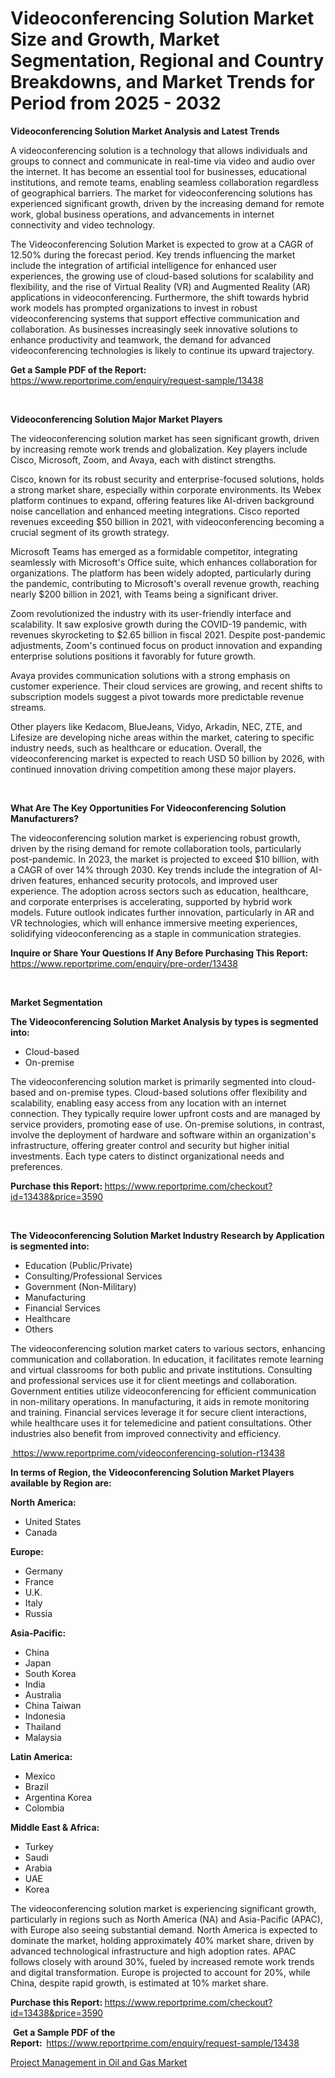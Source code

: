 <p><h1>Videoconferencing Solution Market Size and Growth, Market Segmentation, Regional and Country Breakdowns, and Market Trends for Period from 2025 -  2032</h1></p><p><strong>Videoconferencing Solution Market Analysis and Latest Trends</strong></p>
<p><p>A videoconferencing solution is a technology that allows individuals and groups to connect and communicate in real-time via video and audio over the internet. It has become an essential tool for businesses, educational institutions, and remote teams, enabling seamless collaboration regardless of geographical barriers. The market for videoconferencing solutions has experienced significant growth, driven by the increasing demand for remote work, global business operations, and advancements in internet connectivity and video technology.</p><p>The Videoconferencing Solution Market is expected to grow at a CAGR of 12.50% during the forecast period. Key trends influencing the market include the integration of artificial intelligence for enhanced user experiences, the growing use of cloud-based solutions for scalability and flexibility, and the rise of Virtual Reality (VR) and Augmented Reality (AR) applications in videoconferencing. Furthermore, the shift towards hybrid work models has prompted organizations to invest in robust videoconferencing systems that support effective communication and collaboration. As businesses increasingly seek innovative solutions to enhance productivity and teamwork, the demand for advanced videoconferencing technologies is likely to continue its upward trajectory.</p></p>
<p><strong>Get a Sample PDF of the Report:&nbsp;</strong> <a href="https://www.reportprime.com/enquiry/request-sample/13438?utm_campaign=2193&utm_medium=2&utm_source=Github&utm_content=ia&utm_term=20032025&utm_id=videoconferencing-solution">https://www.reportprime.com/enquiry/request-sample/13438</a></p>
<p>&nbsp;</p>
<p><strong>Videoconferencing Solution Major Market Players</strong></p>
<p><p>The videoconferencing solution market has seen significant growth, driven by increasing remote work trends and globalization. Key players include Cisco, Microsoft, Zoom, and Avaya, each with distinct strengths. </p><p>Cisco, known for its robust security and enterprise-focused solutions, holds a strong market share, especially within corporate environments. Its Webex platform continues to expand, offering features like AI-driven background noise cancellation and enhanced meeting integrations. Cisco reported revenues exceeding $50 billion in 2021, with videoconferencing becoming a crucial segment of its growth strategy.</p><p>Microsoft Teams has emerged as a formidable competitor, integrating seamlessly with Microsoft's Office suite, which enhances collaboration for organizations. The platform has been widely adopted, particularly during the pandemic, contributing to Microsoft's overall revenue growth, reaching nearly $200 billion in 2021, with Teams being a significant driver.</p><p>Zoom revolutionized the industry with its user-friendly interface and scalability. It saw explosive growth during the COVID-19 pandemic, with revenues skyrocketing to $2.65 billion in fiscal 2021. Despite post-pandemic adjustments, Zoom's continued focus on product innovation and expanding enterprise solutions positions it favorably for future growth.</p><p>Avaya provides communication solutions with a strong emphasis on customer experience. Their cloud services are growing, and recent shifts to subscription models suggest a pivot towards more predictable revenue streams. </p><p>Other players like Kedacom, BlueJeans, Vidyo, Arkadin, NEC, ZTE, and Lifesize are developing niche areas within the market, catering to specific industry needs, such as healthcare or education. Overall, the videoconferencing market is expected to reach USD 50 billion by 2026, with continued innovation driving competition among these major players.</p></p>
<p>&nbsp;</p>
<p><strong>What Are The Key Opportunities For Videoconferencing Solution Manufacturers?</strong></p>
<p><p>The videoconferencing solution market is experiencing robust growth, driven by the rising demand for remote collaboration tools, particularly post-pandemic. In 2023, the market is projected to exceed $10 billion, with a CAGR of over 14% through 2030. Key trends include the integration of AI-driven features, enhanced security protocols, and improved user experience. The adoption across sectors such as education, healthcare, and corporate enterprises is accelerating, supported by hybrid work models. Future outlook indicates further innovation, particularly in AR and VR technologies, which will enhance immersive meeting experiences, solidifying videoconferencing as a staple in communication strategies.</p></p>
<p><strong>Inquire or Share Your Questions If Any Before Purchasing This Report:</strong> <a href="https://www.reportprime.com/enquiry/pre-order/13438?utm_campaign=2193&utm_medium=2&utm_source=Github&utm_content=ia&utm_term=20032025&utm_id=videoconferencing-solution">https://www.reportprime.com/enquiry/pre-order/13438</a></p>
<p>&nbsp;</p>
<p><strong>Market Segmentation</strong></p>
<p><strong>The Videoconferencing Solution Market Analysis by types is segmented into:</strong></p>
<p><ul><li>Cloud-based</li><li>On-premise</li></ul></p>
<p><p>The videoconferencing solution market is primarily segmented into cloud-based and on-premise types. Cloud-based solutions offer flexibility and scalability, enabling easy access from any location with an internet connection. They typically require lower upfront costs and are managed by service providers, promoting ease of use. On-premise solutions, in contrast, involve the deployment of hardware and software within an organization's infrastructure, offering greater control and security but higher initial investments. Each type caters to distinct organizational needs and preferences.</p></p>
<p><strong>Purchase this Report:&nbsp;</strong><a href="https://www.reportprime.com/checkout?id=13438&price=3590&utm_campaign=2193&utm_medium=2&utm_source=Github&utm_content=ia&utm_term=20032025&utm_id=videoconferencing-solution">https://www.reportprime.com/checkout?id=13438&price=3590</a></p>
<p>&nbsp;</p>
<p><strong>The Videoconferencing Solution Market Industry Research by Application is segmented into:</strong></p>
<p><ul><li>Education (Public/Private)</li><li>Consulting/Professional Services</li><li>Government (Non-Military)</li><li>Manufacturing</li><li>Financial Services</li><li>Healthcare</li><li>Others</li></ul></p>
<p><p>The videoconferencing solution market caters to various sectors, enhancing communication and collaboration. In education, it facilitates remote learning and virtual classrooms for both public and private institutions. Consulting and professional services use it for client meetings and collaboration. Government entities utilize videoconferencing for efficient communication in non-military operations. In manufacturing, it aids in remote monitoring and training. Financial services leverage it for secure client interactions, while healthcare uses it for telemedicine and patient consultations. Other industries also benefit from improved connectivity and efficiency.</p></p>
<p><a href="https://www.reportprime.com/videoconferencing-solution-r13438?utm_campaign=2193&utm_medium=2&utm_source=Github&utm_content=ia&utm_term=20032025&utm_id=videoconferencing-solution">&nbsp;https://www.reportprime.com/videoconferencing-solution-r13438</a></p>
<p><strong>In terms of Region, the Videoconferencing Solution Market Players available by Region are:</strong></p>
<p>
    <p> <strong> North America: </strong>
        <ul>
            <li>United States</li>
            <li>Canada</li>
        </ul>
        </p> 
    <p> <strong> Europe: </strong>
        <ul>
            <li>Germany</li>
            <li>France</li>
            <li>U.K.</li>
            <li>Italy</li>
            <li>Russia</li>
        </ul>
        </p> 
    <p> <strong> Asia-Pacific: </strong>
        <ul>
            <li>China</li>
            <li>Japan</li>
            <li>South Korea</li>
            <li>India</li>
            <li>Australia</li>
            <li>China Taiwan</li>
            <li>Indonesia</li>
            <li>Thailand</li>
            <li>Malaysia</li>
        </ul>
        </p> 
    <p> <strong> Latin America: </strong>
        <ul>
            <li>Mexico</li>
            <li>Brazil</li>
            <li>Argentina Korea</li>
            <li>Colombia</li>
        </ul>
        </p> 
    <p> <strong> Middle East & Africa: </strong>
        <ul>
            <li>Turkey</li>
            <li>Saudi</li>
            <li>Arabia</li>
            <li>UAE</li>
            <li>Korea</li>
        </ul>
    </p>
    </p>
<p><p>The videoconferencing solution market is experiencing significant growth, particularly in regions such as North America (NA) and Asia-Pacific (APAC), with Europe also seeing substantial demand. North America is expected to dominate the market, holding approximately 40% market share, driven by advanced technological infrastructure and high adoption rates. APAC follows closely with around 30%, fueled by increased remote work trends and digital transformation. Europe is projected to account for 20%, while China, despite rapid growth, is estimated at 10% market share.</p></p>
<p><strong>Purchase this Report: </strong><a href="https://www.reportprime.com/checkout?id=13438&price=3590&utm_campaign=2193&utm_medium=2&utm_source=Github&utm_content=ia&utm_term=20032025&utm_id=videoconferencing-solution">https://www.reportprime.com/checkout?id=13438&price=3590</a></p>
<p>&nbsp;<strong>Get a Sample PDF of the Report:&nbsp;&nbsp;</strong><a href="https://www.reportprime.com/enquiry/request-sample/13438?utm_campaign=2193&utm_medium=2&utm_source=Github&utm_content=ia&utm_term=20032025&utm_id=videoconferencing-solution">https://www.reportprime.com/enquiry/request-sample/13438</a></p>
<p><strong></strong></p>
<p><p><a href="https://github.com/ygfu6u/Market-Research-Report-List-2/blob/main/project-management-in-oil-and-gas-market.md?utm_campaign=2193&utm_medium=2&utm_source=Github&utm_content=ia&utm_term=20032025&utm_id=videoconferencing-solution">Project Management in Oil and Gas Market</a></p></p>